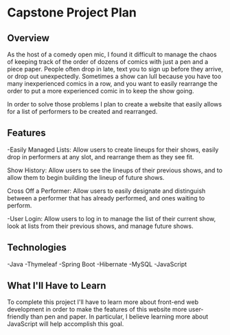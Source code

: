 # Capstone Project Plan

## Overview

As the host of a comedy open mic, I found it difficult to manage the chaos of
keeping track of the order of dozens of comics with just a pen and a piece
paper. People often drop in late, text you to sign  up before they arrive, or
drop out unexpectedly. Sometimes a show can lull because you have too many
inexperienced comics in a row, and you want to easily rearrange the order to put
a more experienced comic in to keep the show going.

In order to solve those problems I plan to create a website that easily allows
for a list of performers to be created and rearranged.

## Features
-Easily Managed Lists: Allow users to create lineups for their shows, easily
    drop in performers at any slot, and rearrange them as they see fit.

Show History: Allow users to see the lineups of their previous shows, and to
    allow them to begin building the lineup of future shows.

Cross Off a Performer: Allow users to easily designate and distinguish between
    a performer that has already performed, and ones waiting to perform.

-User Login: Allow users to log in to manage the list of their current show,
    look at lists from their previous shows, and manage future shows.

## Technologies

-Java
-Thymeleaf
-Spring Boot
-Hibernate
-MySQL
-JavaScript

## What I'll Have to Learn

To complete this project I'll have to learn more about front-end web development
in order to make the features of this website more user-friendly than pen and
paper. In particular, I believe learning more about JavaScript will help
accomplish this goal.
